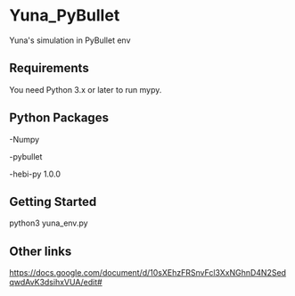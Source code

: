 # Yuna_PyBullet
Yuna's simulation in PyBullet env



Requirements
------------

You need Python 3.x or later to run mypy.  


## Python Packages
-Numpy

-pybullet


-hebi-py 1.0.0



Getting Started
-----

python3 yuna_env.py


Other links
-----
https://docs.google.com/document/d/10sXEhzFRSnvFcl3XxNGhnD4N2SedqwdAvK3dsihxVUA/edit#
